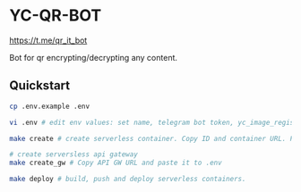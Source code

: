 # YC-QR-BOT

<https://t.me/qr_it_bot>

Bot for qr encrypting/decrypting any content.

## Quickstart

```bash
cp .env.example .env

vi .env # edit env values: set name, telegram bot token, yc_image_registry_id, service account id, ydb document endpoint, static eky credentials

make create # create serverless container. Copy ID and container URL. Paste back to .env

# create serversless api gateway
make create_gw # Copy API GW URL and paste it to .env

make deploy # build, push and deploy serverless containers.
```
